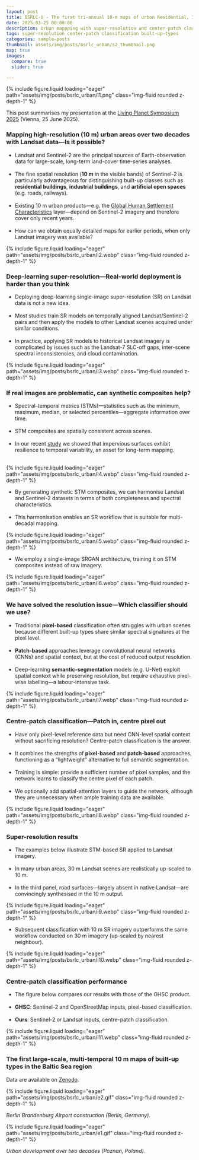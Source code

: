 ```yaml
---
layout: post
title: BSRLC-U - The first tri-annual 10-m maps of urban Residential, Industrial and Open spaces for the Baltic Sea region over two decades (2000 – 2021)
date: 2025-03-25 00:00:00
description: Urban mappping with super-resolution and center-patch classification
tags: super-resolution center-patch classification built-up-types
categories: sample-posts
thumbnail: assets/img/posts/bsrlc_urban/s2_thumbnail.png
map: true
images:
  compare: true
  slider: true

---
```

{% include figure.liquid loading="eager" path="assets/img/posts/bsrlc_urban/i1.png" class="img-fluid rounded z-depth-1" %}

This post summarises my presentation at the <a target="_blank" href="https://lps25.esa.int/">Living Planet Symposium 2025</a> (Vienna, 25 June 2025).

### **Mapping high-resolution (10 m) urban areas over two decades with Landsat data—Is it possible?**

- Landsat and Sentinel-2 are the principal sources of Earth-observation data for large-scale, long-term land-cover time-series analyses.<br><br>
- The fine spatial resolution (**10 m** in the visible bands) of Sentinel-2 is particularly advantageous for distinguishing built-up classes such as **residential buildings**, **industrial buildings**, and **artificial open spaces** (e.g. roads, railways).<br><br>
- Existing 10 m urban products—e.g. the <a target="_blank" href="https://human-settlement.emergency.copernicus.eu/download.php?ds=builtC">Global Human Settlement Characteristics</a> layer—depend on Sentinel-2 imagery and therefore cover only recent years.<br><br>
- How can we obtain equally detailed maps for earlier periods, when only Landsat imagery was available?<br>

{% include figure.liquid loading="eager" path="assets/img/posts/bsrlc_urban/i2.webp" class="img-fluid rounded z-depth-1" %}

### **Deep-learning super-resolution—Real-world deployment is harder than you think**

- Deploying deep-learning single-image super-resolution (SR) on Landsat data is not a new idea.<br><br>
- Most studies train SR models on temporally aligned Landsat/Sentinel-2 pairs and then apply the models to other Landsat scenes acquired under similar conditions.<br><br>
- In practice, applying SR models to historical Landsat imagery is complicated by issues such as the Landsat-7 SLC-off gaps, inter-scene spectral inconsistencies, and cloud contamination.<br>

{% include figure.liquid loading="eager" path="assets/img/posts/bsrlc_urban/i3.webp" class="img-fluid rounded z-depth-1" %}

### **If real images are problematic, can synthetic composites help?**

- Spectral–temporal metrics (STMs)—statistics such as the minimum, maximum, median, or selected percentiles—aggregate information over time.<br><br>
- STM composites are spatially consistent across scenes.<br><br>
- In our recent <a target="_blank" href="https://www.sciencedirect.com/science/article/pii/S0034425724002244">study</a> we showed that impervious surfaces exhibit resilience to temporal variability, an asset for long-term mapping.<br><br>

{% include figure.liquid loading="eager" path="assets/img/posts/bsrlc_urban/i4.webp" class="img-fluid rounded z-depth-1" %}

- By generating synthetic STM composites, we can harmonise Landsat and Sentinel-2 datasets in terms of both completeness and spectral characteristics.<br><br>
- This harmonisation enables an SR workflow that is suitable for multi-decadal mapping.<br>

{% include figure.liquid loading="eager" path="assets/img/posts/bsrlc_urban/i5.webp" class="img-fluid rounded z-depth-1" %}

- We employ a single-image SRGAN architecture, training it on STM composites instead of raw imagery.<br>

{% include figure.liquid loading="eager" path="assets/img/posts/bsrlc_urban/i6.webp" class="img-fluid rounded z-depth-1" %}

### **We have solved the resolution issue—Which classifier should we use?**

- Traditional **pixel-based** classification often struggles with urban scenes because different built-up types share similar spectral signatures at the pixel level.<br><br>
- **Patch-based** approaches leverage convolutional neural networks (CNNs) and spatial context, but at the cost of reduced output resolution.<br><br>
- Deep-learning **semantic-segmentation** models (e.g. U-Net) exploit spatial context while preserving resolution, but require exhaustive pixel-wise labelling—a labour-intensive task.<br>

{% include figure.liquid loading="eager" path="assets/img/posts/bsrlc_urban/i7.webp" class="img-fluid rounded z-depth-1" %}

### **Centre-patch classification—Patch in, centre pixel out**

- Have only pixel-level reference data but need CNN-level spatial context without sacrificing resolution? Centre-patch classification is the answer.<br><br>
- It combines the strengths of **pixel-based** and **patch-based** approaches, functioning as a “lightweight” alternative to full semantic segmentation.<br><br>
- Training is simple: provide a sufficient number of pixel samples, and the network learns to classify the centre pixel of each patch.<br><br>
- We optionally add spatial-attention layers to guide the network, although they are unnecessary when ample training data are available.<br>

{% include figure.liquid loading="eager" path="assets/img/posts/bsrlc_urban/i8.webp" class="img-fluid rounded z-depth-1" %}

### **Super-resolution results**

- The examples below illustrate STM-based SR applied to Landsat imagery.<br><br>
- In many urban areas, 30 m Landsat scenes are realistically up-scaled to 10 m.<br><br>
- In the third panel, road surfaces—largely absent in native Landsat—are convincingly synthesised in the 10 m output.<br>

{% include figure.liquid loading="eager" path="assets/img/posts/bsrlc_urban/i9.webp" class="img-fluid rounded z-depth-1" %}

- Subsequent classification with 10 m SR imagery outperforms the same workflow conducted on 30 m imagery (up-scaled by nearest neighbour).<br>

{% include figure.liquid loading="eager" path="assets/img/posts/bsrlc_urban/i10.webp" class="img-fluid rounded z-depth-1" %}

### **Centre-patch classification performance**

- The figure below compares our results with those of the GHSC product.<br><br>
- **GHSC**: Sentinel-2 and OpenStreetMap inputs, pixel-based classification.<br><br>
- **Ours**: Sentinel-2 or Landsat inputs, centre-patch classification.<br>

{% include figure.liquid loading="eager" path="assets/img/posts/bsrlc_urban/i11.webp" class="img-fluid rounded z-depth-1" %}

### **The first large-scale, multi-temporal 10 m maps of built-up types in the Baltic Sea region**

Data are available on <a target="_blank" href="https://zenodo.org/records/14497660">Zenodo</a>.

{% include figure.liquid loading="eager" path="assets/img/posts/bsrlc_urban/e2.gif" class="img-fluid rounded z-depth-1" %}

*Berlin Brandenburg Airport construction (Berlin, Germany).*

{% include figure.liquid loading="eager" path="assets/img/posts/bsrlc_urban/e1.gif" class="img-fluid rounded z-depth-1" %}

*Urban development over two decades (Poznań, Poland).*
